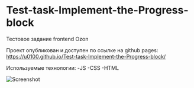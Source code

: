 # Test-task-Implement-the-Progress-block
Тестовое задание frontend Ozon

Проект опубликован и доступен по ссылке на github pages: https://u0100.github.io/Test-task-Implement-the-Progress-block/

Используемые технологии: -JS -CSS -HTML

![Screenshot](https://github.com/user-attachments/assets/6ddb7227-1dc1-40fe-a157-4e60fcb63419)
